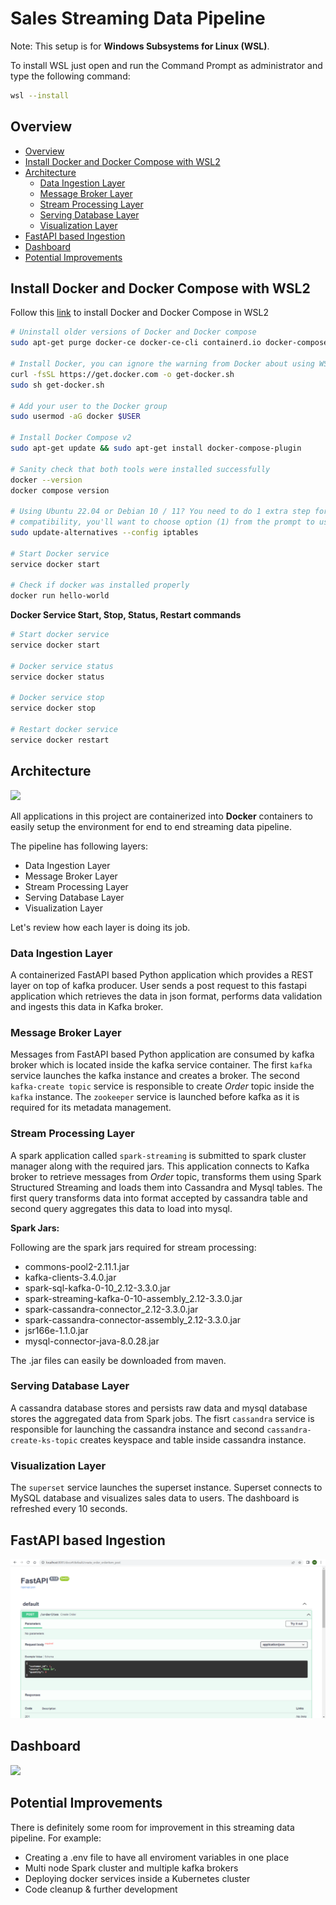 # Sales Streaming Data Pipeline
Note: This setup is for **Windows Subsystems for Linux (WSL)**.

To install WSL just open and run the Command Prompt as administrator and type the following command:

```bash
wsl --install
```

## Overview
- [Overview](#overview)
- [Install Docker and Docker Compose with WSL2](#install-docker-and-docker-compose-with-wsl2)
- [Architecture](#architecture)
  - [Data Ingestion Layer](#data-ingestion-layer)
  - [Message Broker Layer](#message-broker-layer)
  - [Stream Processing Layer](#stream-processing-layer)
  - [Serving Database Layer](#serving-database-layer)
  - [Visualization Layer](#visualization-layer)
- [FastAPI based Ingestion](#fastapi-based-ingestion)
- [Dashboard](#dashboard)
- [Potential Improvements](#potential-improvements)

## Install Docker and Docker Compose with WSL2
Follow this [link](https://nickjanetakis.com/blog/install-docker-in-wsl-2-without-docker-desktop) to install Docker and Docker Compose in WSL2

```bash
# Uninstall older versions of Docker and Docker compose
sudo apt-get purge docker-ce docker-ce-cli containerd.io docker-compose-plugin

# Install Docker, you can ignore the warning from Docker about using WSL
curl -fsSL https://get.docker.com -o get-docker.sh
sudo sh get-docker.sh

# Add your user to the Docker group
sudo usermod -aG docker $USER

# Install Docker Compose v2
sudo apt-get update && sudo apt-get install docker-compose-plugin

# Sanity check that both tools were installed successfully
docker --version
docker compose version

# Using Ubuntu 22.04 or Debian 10 / 11? You need to do 1 extra step for iptables
# compatibility, you'll want to choose option (1) from the prompt to use iptables-legacy.
sudo update-alternatives --config iptables

# Start Docker service
service docker start

# Check if docker was installed properly
docker run hello-world
```

**Docker Service Start, Stop, Status, Restart commands**
```bash
# Start docker service
service docker start

# Docker service status
service docker status

# Docker service stop
service docker stop

# Restart docker service
service docker restart
```

## Architecture
![](/images/sales-streaming-architecture.png)

All applications in this project are containerized into **Docker** containers to easily setup the environment for end to end streaming data pipeline.

The pipeline has following layers:
- Data Ingestion Layer
- Message Broker Layer
- Stream Processing Layer
- Serving Database Layer
- Visualization Layer

Let's review how each layer is doing its job.

### Data Ingestion Layer
A containerized FastAPI based Python application which provides a REST layer on top of kafka producer. User sends a post request to this fastapi application which retrieves the data in json format, performs data validation and ingests this data in Kafka broker.

### Message Broker Layer
Messages from FastAPI based Python application are consumed by kafka broker which is located inside the kafka service container. The first `kafka` service launches the kafka instance and creates a broker. The second `kafka-create topic` service is responsible to create *Order* topic inside the `kafka` instance. The `zookeeper` service is launched before kafka as it is required for its metadata management.

### Stream Processing Layer
A spark application called `spark-streaming` is submitted to spark cluster manager along with the required jars. This application connects to Kafka broker to retrieve messages from *Order* topic, transforms them using Spark Structured Streaming and loads them into Cassandra and Mysql tables. The first query transforms data into format accepted by cassandra table and second query aggregates this data to load into mysql.

**Spark Jars:**

Following are the spark jars required for stream processing:
- commons-pool2-2.11.1.jar
- kafka-clients-3.4.0.jar
- spark-sql-kafka-0-10_2.12-3.3.0.jar
- spark-streaming-kafka-0-10-assembly_2.12-3.3.0.jar
- spark-cassandra-connector_2.12-3.3.0.jar
- spark-cassandra-connector-assembly_2.12-3.3.0.jar
- jsr166e-1.1.0.jar
- mysql-connector-java-8.0.28.jar

The .jar files can easily be downloaded from maven.

### Serving Database Layer
A cassandra database stores and persists raw data and mysql database stores the aggregated data from Spark jobs. The fisrt `cassandra` service is responsible for launching the cassandra instance and second `cassandra-create-ks-topic` creates keyspace and table inside cassandra instance.

### Visualization Layer
The `superset` service launches the superset instance. Superset connects to MySQL database and visualizes sales data to users. The dashboard is refreshed every 10 seconds.

## FastAPI based Ingestion
![](/images/fastapiproducer.png)

## Dashboard
![](/images/dashboard.gif)

## Potential Improvements
There is definitely some room for improvement in this streaming data pipeline.
For example:
- Creating a .env file to have all enviroment variables in one place
- Multi node Spark cluster and multiple kafka brokers
- Deploying docker services inside a Kubernetes cluster
- Code cleanup & further development